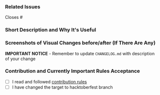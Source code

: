 ### Related Issues
<!--  Put related issue number which this PR is closing. For example #123 -->

Closes #

### Short Description and Why It's Useful
<!-- Describe in a few words what is this Pull Request changing and why it's useful -->


### Screenshots of Visual Changes before/after (If There Are Any)
<!-- If you made any changes in the UI layer, please provide before/after screenshots -->


**IMPORTANT NOTICE** - Remember to update `CHANGELOG.md` with description of your change


### Contribution and Currently Important Rules Acceptance
<!-- Please get familiar with following info -->

- [ ] I read and followed [contribution rules](https://github.com/DivanteLtd/vsf-capybara/blob/master/CONTRIBUTING.md)
- [ ] I have changed the target to hacktoberfest branch